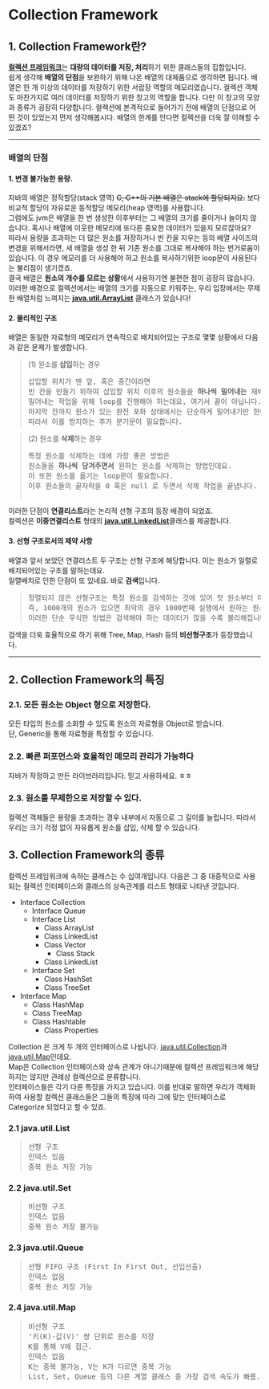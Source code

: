 # Collection Framework

## 1. Collection Framework란?
[**컬렉션 프레임워크**](https://docs.oracle.com/javase/8/docs/technotes/guides/collections/overview.html)는 **대량의 데이터를 저장, 처리**하기 위한 클래스들의 집합입니다.   
쉽게 생각해 **배열의 단점**을 보완하기 위해 나온 배열의 대체품으로 생각하면 됩니다. 배열은 한 개 이상의 데이터를 저장하기 위한 서랍장 역할의 메모리였습니다. 컬렉션 객체도 마찬가지로 여러 데이터를 저장하기 위한 창고의 역할을 합니다. 다만 이 창고의 모양과 종류가 굉장히 다양합니다.
컬렉션에 본격적으로 들어가기 전에 배열의 단점으로 어떤 것이 있었는지 먼저 생각해봅시다. 배열의 한계를 안다면 컬렉션을 더욱 잘 이해할 수 있겠죠?

------------------------------------------
### 배열의 단점 
#### 1. 변경 불가능한 용량.
자바의 배열은 정적할당(stack 영역) ~~C, C++의 기본 배열은 stack에 할당되지요.~~ 보다 비교적 할당이 자유로운 동적할당 메모리(heap 영역)를 사용합니다.   
그럼에도 jvm은 배열을 한 번 생성한 이후부터는 그 배열의 크기를 줄이거나 늘이지 않습니다. 혹시나 배열에 이웃한 메모리에 또다른 중요한 데이터가 있을지 모르잖아요?   
따라서 용량을 초과하는 더 많은 원소를 저장하거나 빈 칸을 지우는 등의 배열 사이즈의 변경을 위해서라면, 새 배열을 생성 한 뒤 기존 원소를 그대로 복사해야 하는 번거로움이 있습니다. 이 경우 메모리를 더 사용해야 하고 원소를 복사하기위한 loop문이 사용된다는 불리점이 생기겠죠.      
결국 배열은 **원소의 개수를 모르는 상황**에서 사용하기엔 불편한 점이 굉장히 많습니다.   
이러한 배경으로 컬렉션에서는 배열의 크기를 자동으로 키워주는, 우리 입장에서는 무제한 배열처럼 느껴지는 [**java.util.ArrayList**](https://docs.oracle.com/javase/8/docs/api/java/util/ArrayList.html) 클래스가 있습니다!

#### 2. 물리적인 구조
배열은 동일한 자료형의 메모리가 연속적으로 배치되어있는 구조로 몇몇 상황에서 다음과 같은 문제가 발생합니다. <br>
>(1) 원소를 **삽입**하는 경우 
><pre>삽입할 위치가 맨 앞, 혹은 중간이라면<br>빈 칸을 만들기 위하여 삽입할 위치 이후의 원소들을 <b>하나씩 밀어내는</b> 재배치 작업이 필요합니다.<br>밀어내는 작업을 위해 loop를 진행해야 하는데요, 여기서 끝이 아닙니다. <br>마지막 칸까지 원소가 있는 완전 포화 상태에서는 단순하게 밀어내기만 한다면 마지막 원소는 사라져버리겠죠? <br>따라서 이를 방지하는 추가 분기문이 필요합니다.</pre>

>(2) 원소를 **삭제**하는 경우
><pre>특정 원소를 삭제하는 데에 가장 좋은 방법은 <br>원소들을 <b>하나씩 당겨주면서</b> 원하는 원소를 삭제하는 방법인데요. <br>이 또한 원소를 옮기는 loop문이 필요합니다. <br>이후 원소들의 끝자락을 0 혹은 null 로 두면서 삭제 작업을 끝냅니다.
</pre>   

이러한 단점이 **연결리스트**라는 논리적 선형 구조의 등장 배경이 되었죠.    
컬렉션은 **이중연결리스트** 형태의 [**java.util.LinkedList**](https://docs.oracle.com/javase/8/docs/api/java/util/LinkedList.html)클래스를 제공합니다.

#### 3. 선형 구조로서의 제약 사항 
배열과 앞서 보았던 연결리스트 두 구조는 선형 구조에 해당합니다. 이는 원소가 일렬로 배치되어있는 구조를 말하는데요.    
일렬배치로 인한 단점이 또 있네요. 바로 **검색**입니다.
><pre>정렬되지 않은 선형구조는 특정 원소를 검색하는 것에 있어 첫 원소부터 마지막 원소까지를 모두 확인해야 하는 과정이 필요합니다.<br>즉, 1000개의 원소가 있으면 최악의 경우 1000번째 실행에서 원하는 원소를 찾는다는 의미이죠.<br>이러한 단순 무식한 방법은 검색해야 하는 데이터가 많을 수록 불리해집니다.</pre>	
검색을 더욱 효율적으로 하기 위해 Tree, Map, Hash 등의 **비선형구조**가 등장했습니다. 

------------------------------------------
## 2. Collection Framework의 특징
### 2.1. 모든 원소는 Object 형으로 저장한다.   
모든 타입의 원소를 소화할 수 있도록 원소의 자료형을 Object로 받습니다.   
단, Generic을 통해 자료형을 특정할 수 있습니다.

### 2.2. 빠른 퍼포먼스와 효율적인 메모리 관리가 가능하다
자바가 작정하고 만든 라이브러리입니다. 믿고 사용하세요. ㅎㅎ

### 2.3. 원소를 무제한으로 저장할 수 있다.
컬렉션 객체들은 용량을 초과하는 경우 내부에서 자동으로 그 길이를 늘립니다. 따라서 우리는 크기 걱정 없이 자유롭게 원소를 삽입, 삭제 할 수 있습니다.

## 3. Collection Framework의 종류
 컬렉션 프레임워크에 속하는 클래스는 수 십여개입니다. 다음은 그 중 대중적으로 사용되는 컬렉션 인터페이스와 클래스의 상속관계를 리스트 형태로 나타낸 것입니다.    
<ul>
<li>
Interface Collection
	<ul>
	<li>
	Interface Queue
	</li>
	<li>
	Interface List
		<ul>
		<li>
		Class ArrayList
		</li>
		<li>
		Class LinkedList
		</li>
		<li>
		Class Vector
			<ul>
			<li>
			Class Stack
			</li>
			</ul>
		</li>
		<li>
		Class LinkedList 
		</li>
		</ul>
	</li>
	<li>
	Interface Set
		<ul>
		<li>
		Class HashSet
		</li>
		<li>
		Class TreeSet
		</li>
		</ul>
	</li>
	</ul>
</li>
<li>	
Interface Map
	<ul>
	<li>
	Class HashMap
	</li>
	<li>
	Class TreeMap
	</li>
	<li>
	Class Hashtable
		<ul>
		<li>
		Class Properties
		</li>
		</ul>
	</li>
	</ul>
</li>
</ul>

 Collection 은 크게 두 개의 인터페이스로 나뉩니다. [java.util.Collection](https://docs.oracle.com/javase/8/docs/api/java/util/Collection.html)과 [java.util.Map](https://docs.oracle.com/javase/8/docs/api/java/util/Map.html)인데요.     
 Map은 Collection 인터페이스와 상속 관계가 아니기때문에 컬렉션 프레임워크에 해당하지는 않지만 관례상 컬렉션으로 분류합니다.    
 인터페이스들은 각기 다른 특징을 가지고 있습니다. 이를 반대로 말하면 우리가 객체화하여 사용할 컬렉션 클래스들은 그들의 특징에 따라 그에 맞는 인터페이스로 Categorize 되었다고 할 수 있죠.
 
### 2.1 java.util.List
><pre>선형 구조<br>인덱스 있음<br>중복 원소 저장 가능</pre>
### 2.2 java.util.Set
><pre>비선형 구조<br>인덱스 없음<br>중복 원소 저장 불가능</pre>
### 2.3 java.util.Queue
><pre>선형 FIFO 구조 (First In First Out, 선입선출)<br>인덱스 없음<br>중복 원소 저장 가능<br></pre>
### 2.4 java.util.Map
><pre>비선형 구조<br>'키(K)-값(V)' 쌍 단위로 원소를 저장<br>K를 통해 V에 접근. <br>인덱스 없음<br>K는 중복 불가능, V는 K가 다르면 중복 가능<br>List, Set, Queue 등의 다른 계열 클래스 중 가장 검색 속도가 빠름.</pre>
